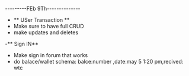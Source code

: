 

---------FEb 9Th--------------

- **  USer Transaction **
- Make sure to have full CRUD
- make updates and deletes 

-** Sign IN**
- Make sign in forum that works
- do balace/wallet schema: balce:number ,date:may 5 1:20 pm,recived: wtc
